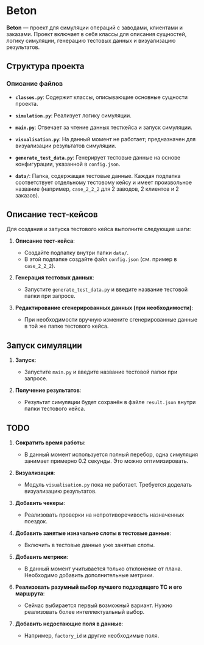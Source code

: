 # Beton

**Beton** — проект для симуляции операций с заводами, клиентами и заказами. Проект включает в себя классы для описания сущностей, логику симуляции, генерацию тестовых данных и визуализацию результатов.

## Структура проекта


### Описание файлов

- **`classes.py`**: Содержит классы, описывающие основные сущности проекта.
  
- **`simulation.py`**: Реализует логику симуляции.
  
- **`main.py`**: Отвечает за чтение данных тесткейса и запуск симуляции.
  
- **`visualisation.py`**: На данный момент не работает; предназначен для визуализации результатов симуляции.
  
- **`generate_test_data.py`**: Генерирует тестовые данные на основе конфигурации, указанной в `config.json`.
  
- **`data/`**: Папка, содержащая тестовые данные. Каждая подпапка соответствует отдельному тестовому кейсу и имеет произвольное название (например, `case_2_2_2` для 2 заводов, 2 клиентов и 2 заказов).

## Описание тест-кейсов

Для создания и запуска тестового кейса выполните следующие шаги:

1. **Описание тест-кейса**:
   - Создайте подпапку внутри папки `data/`.
   - В этой подпапке создайте файл `config.json` (см. пример в `case_2_2_2`).

2. **Генерация тестовых данных**:
   - Запустите `generate_test_data.py` и введите название тестовой папки при запросе.

3. **Редактирование сгенерированных данных (при необходимости)**:
   - При необходимости вручную измените сгенерированные данные в той же папке тестового кейса.

## Запуск симуляции

1. **Запуск**:
   - Запустите `main.py` и введите название тестовой папки при запросе.

2. **Получение результатов**:
   - Результат симуляции будет сохранён в файле `result.json` внутри папки тестового кейса.

## TODO

1. **Сократить время работы**:
   - В данный момент используется полный перебор, одна симуляция занимает примерно 0.2 секунды. Это можно оптимизировать.

2. **Визуализация**:
   - Модуль `visualisation.py` пока не работает. Требуется доделать визуализацию результатов.

3. **Добавить чекеры**:
   - Реализовать проверки на непротиворечивость назначенных поездок.

4. **Добавить занятые изначально слоты в тестовые данные**:
   - Включить в тестовые данные уже занятые слоты.

5. **Добавить метрики**:
   - В данный момент учитывается только отклонение от плана. Необходимо добавить дополнительные метрики.

6. **Реализовать разумный выбор лучшего подходящего ТС и его маршрута**:
   - Сейчас выбирается первый возможный вариант. Нужно реализовать более интеллектуальный выбор.

7. **Добавить недостающие поля в данные**:
   - Например, `factory_id` и другие необходимые поля.
